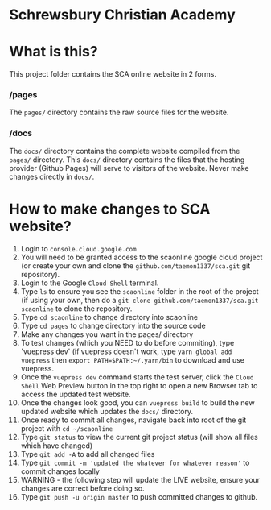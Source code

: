# Schrewsbury Christian Academy

# What is this?
This project folder contains the SCA online website in 2 forms.

### /pages
The `pages/` directory contains the raw source files for the website.

### /docs
The `docs/` directory contains the complete website compiled from the `pages/` directory.
This `docs/` directory contains the files that the hosting provider (Github Pages) will serve to visitors of the website.  Never make changes directly in `docs/`.

# How to make changes to SCA website?

1. Login to `console.cloud.google.com`
2. You will need to be granted access to the scaonline google cloud project (or create your own and clone the `github.com/taemon1337/sca.git` git repository).
3. Login to the Google `Cloud Shell` terminal.
4. Type `ls` to ensure you see the `scaonline` folder in the root of the project (if using your own, then do a `git clone github.com/taemon1337/sca.git scaonline` to clone the repository.
5. Type `cd scaonline` to change directory into scaonline
6. Type `cd pages` to change directory into the source code
7. Make any changes you want in the pages/ directory
8. To test changes (which you NEED to do before commiting), type 'vuepress dev' (if vuepress doesn't work, type `yarn global add vuepress` then `export PATH=$PATH:~/.yarn/bin` to download and use vuepress.
9. Once the `vuepress dev` command starts the test server, click the `Cloud Shell` Web Preview button in the top right to open a new Browser tab to access the updated test website.
10. Once the changes look good, you can `vuepress build` to build the new updated website which updates the `docs/` directory.
11. Once ready to commit all changes, navigate back into root of the git project with `cd ~/scaonline`
12. Type `git status` to view the current git project status (will show all files which have changed)
13. Type `git add -A` to add all changed files
14. Type `git commit -m 'updated the whatever for whatever reason'` to commit changes locally
15. WARNING - the following step will update the LIVE website, ensure your changes are correct before doing so.
16. Type `git push -u origin master` to push committed changes to github.



